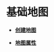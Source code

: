 # 基础地图<a name="ZH-CN_TOPIC_0000001145941067"></a>

-   **[创建地图](javascript-api-basic-map.md)**  

-   **[地图属性](javascript-api-map-attribute.md)**  


